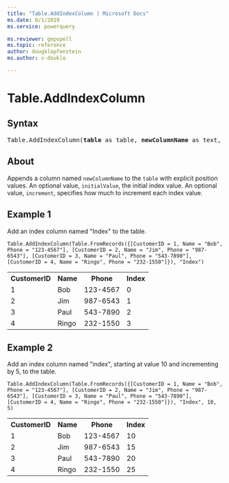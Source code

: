 ```yaml
---
title: "Table.AddIndexColumn | Microsoft Docs"
ms.date: 8/1/2019
ms.service: powerquery

ms.reviewer: gepopell
ms.topic: reference
author: dougklopfenstein
ms.author: v-douklo

---
```

# Table.AddIndexColumn

## Syntax

<pre>
Table.AddIndexColumn(<b>table</b> as table, <b>newColumnName</b> as text, optional <b>initialValue</b> as nullable number, optional <b>increment</b> as nullable number) as table
</pre>
  
## About  
Appends a column named `newColumnName` to the `table` with explicit position values. An optional value, `initialValue`, the initial index value. An optional value, `increment`, specifies how much to increment each index value.

## Example 1
Add an index column named "Index" to the table.

```powerquery-m
Table.AddIndexColumn(Table.FromRecords({[CustomerID = 1, Name = "Bob", Phone = "123-4567"], [CustomerID = 2, Name = "Jim", Phone = "987-6543"], [CustomerID = 3, Name = "Paul", Phone = "543-7890"], [CustomerID = 4, Name = "Ringo", Phone = "232-1550"]}), "Index")
```

<table> <tr> <th>CustomerID</th> <th>Name</th> <th>Phone</th> <th>Index</th> </tr> <tr> <td>1</td> <td>Bob</td> <td>123-4567</td> <td>0</td> </tr> <tr> <td>2</td> <td>Jim</td> <td>987-6543</td> <td>1</td> </tr> <tr> <td>3</td> <td>Paul</td> <td>543-7890</td> <td>2</td> </tr> <tr> <td>4</td> <td>Ringo</td> <td>232-1550</td> <td>3</td> </tr> </table>

## Example 2
Add an index column named "index", starting at value 10 and incrementing by 5, to the table.

```powerquery-m
Table.AddIndexColumn(Table.FromRecords({[CustomerID = 1, Name = "Bob", Phone = "123-4567"], [CustomerID = 2, Name = "Jim", Phone = "987-6543"], [CustomerID = 3, Name = "Paul", Phone = "543-7890"], [CustomerID = 4, Name = "Ringo", Phone = "232-1550"]}), "Index", 10, 5)
```

<table> <tr> <th>CustomerID</th> <th>Name</th> <th>Phone</th> <th>Index</th> </tr> <tr> <td>1</td> <td>Bob</td> <td>123-4567</td> <td>10</td> </tr> <tr> <td>2</td> <td>Jim</td> <td>987-6543</td> <td>15</td> </tr> <tr> <td>3</td> <td>Paul</td> <td>543-7890</td> <td>20</td> </tr> <tr> <td>4</td> <td>Ringo</td> <td>232-1550</td> <td>25</td> </tr> </table>
